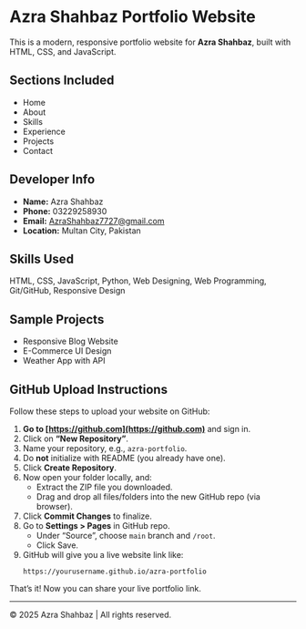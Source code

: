 
# Azra Shahbaz Portfolio Website

This is a modern, responsive portfolio website for **Azra Shahbaz**, built with HTML, CSS, and JavaScript.

## Sections Included
- Home
- About
- Skills
- Experience
- Projects
- Contact

## Developer Info
- **Name:** Azra Shahbaz
- **Phone:** 03229258930
- **Email:** AzraShahbaz7727@gmail.com
- **Location:** Multan City, Pakistan

## Skills Used
HTML, CSS, JavaScript, Python, Web Designing, Web Programming, Git/GitHub, Responsive Design

## Sample Projects
- Responsive Blog Website
- E-Commerce UI Design
- Weather App with API

## GitHub Upload Instructions

Follow these steps to upload your website on GitHub:

1. **Go to [https://github.com](https://github.com)** and sign in.
2. Click on **“New Repository”**.
3. Name your repository, e.g., `azra-portfolio`.
4. Do **not** initialize with README (you already have one).
5. Click **Create Repository**.
6. Now open your folder locally, and:
   - Extract the ZIP file you downloaded.
   - Drag and drop all files/folders into the new GitHub repo (via browser).
7. Click **Commit Changes** to finalize.
8. Go to **Settings > Pages** in GitHub repo.
   - Under “Source”, choose `main` branch and `/root`.
   - Click Save.
9. GitHub will give you a live website link like:
   ```
   https://yourusername.github.io/azra-portfolio
   ```

That’s it! Now you can share your live portfolio link.

---

© 2025 Azra Shahbaz | All rights reserved.
